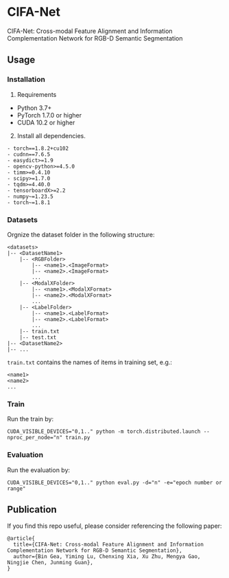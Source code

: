 # CIFA-Net
CIFA-Net: Cross-modal Feature Alignment and Information Complementation Network for RGB-D Semantic Segmentation


## Usage
### Installation
1. Requirements

- Python 3.7+
- PyTorch 1.7.0 or higher
- CUDA 10.2 or higher

2. Install all dependencies.
```shell
- torch==1.8.2+cu102
- cudnn==7.6.5
- easydict>=1.9
- opencv-python>=4.5.0
- timm>=0.4.10
- scipy>=1.7.0
- tqdm>=4.40.0
- tensorboardX>=2.2
- numpy~=1.23.5
- torch~=1.8.1
```

### Datasets
Orgnize the dataset folder in the following structure:
```shell
<datasets>
|-- <DatasetName1>
    |-- <RGBFolder>
        |-- <name1>.<ImageFormat>
        |-- <name2>.<ImageFormat>
        ...
    |-- <ModalXFolder>
        |-- <name1>.<ModalXFormat>
        |-- <name2>.<ModalXFormat>
        ...
    |-- <LabelFolder>
        |-- <name1>.<LabelFormat>
        |-- <name2>.<LabelFormat>
        ...
    |-- train.txt
    |-- test.txt
|-- <DatasetName2>
|-- ...
```
`train.txt` contains the names of items in training set, e.g.:
```shell
<name1>
<name2>
...
```

### Train
Run the train by:
```shell
CUDA_VISIBLE_DEVICES="0,1.." python -m torch.distributed.launch --nproc_per_node="n" train.py
 ```

### Evaluation
Run the evaluation by:
```shell
CUDA_VISIBLE_DEVICES="0,1.." python eval.py -d="n" -e="epoch number or range"
```
## Publication
If you find this repo useful, please consider referencing the following paper:
```
@article{
  title={CIFA-Net: Cross-modal Feature Alignment and Information Complementation Network for RGB-D Semantic Segmentation},
  author={Bin Gea, Yiming Lu, Chenxing Xia, Xu Zhu, Mengya Gao, Ningjie Chen, Junming Guan},
}
```

